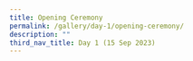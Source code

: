 ```yaml
---
title: Opening Ceremony
permalink: /gallery/day-1/opening-ceremony/
description: ""
third_nav_title: Day 1 (15 Sep 2023)
---
```

